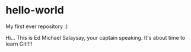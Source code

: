 # hello-world
My first ever repository :)

Hi... This is Ed Michael Salaysay, your captain speaking.
It's about time to learn Git!!!!
